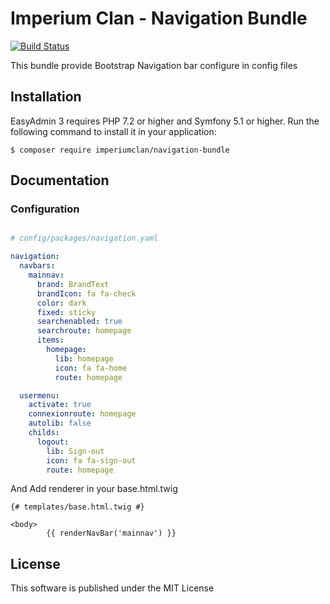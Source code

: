 # Imperium Clan - Navigation Bundle
[![Build Status](https://api.travis-ci.com/imperiumclan/navigationbundle.svg?branch=master)](https://travis-ci.org/imperiumclan/navigationbundle)

This bundle provide Bootstrap Navigation bar configure in config files

## Installation

EasyAdmin 3 requires PHP 7.2 or higher and Symfony 5.1 or higher. Run the following command to install it in your application:

```
$ composer require imperiumclan/navigation-bundle
```

## Documentation

### Configuration

```yaml

# config/packages/navigation.yaml

navigation:
  navbars:
    mainnav:
      brand: BrandText
      brandIcon: fa fa-check
      color: dark
      fixed: sticky
      searchenabled: true
      searchroute: homepage
      items:
        homepage:
          lib: homepage
          icon: fa fa-home
          route: homepage

  usermenu:
    activate: true
    connexionroute: homepage
    autolib: false
    childs:
      logout:
        lib: Sign-out
        icon: fa fa-sign-out
        route: homepage
```
And Add renderer in your base.html.twig

```twig
{# templates/base.html.twig #}

<body>
        {{ renderNavBar('mainnav') }}
```


## License

This software is published under the MIT License
